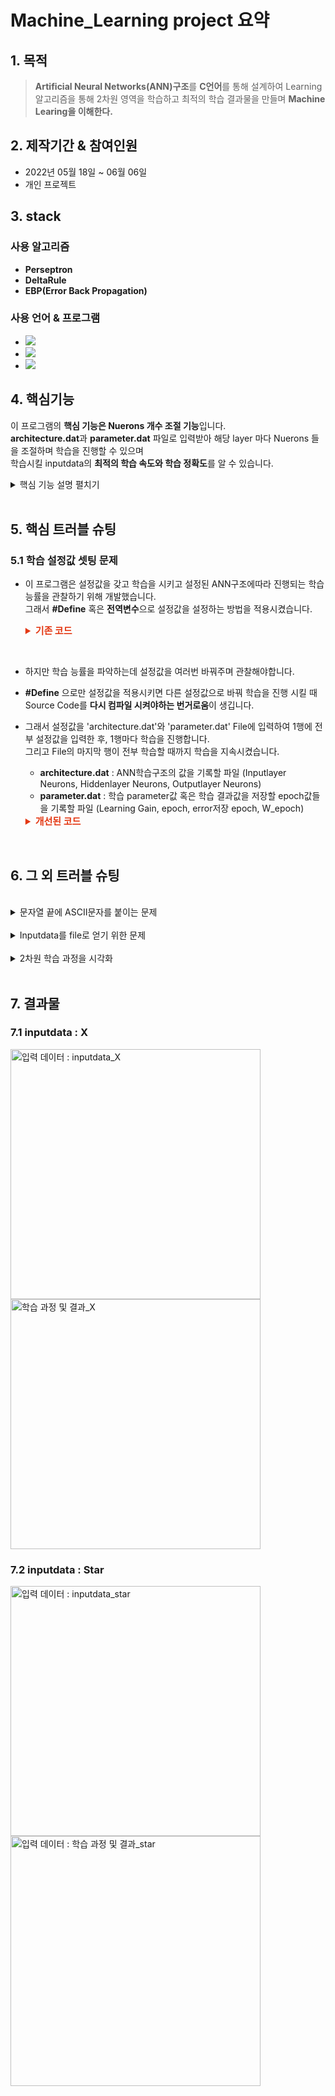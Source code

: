 # Machine_Learning project 요약
## 1. 목적
>**Artificial Neural Networks(ANN)구조**를 **C언어**를 통해 설계하여 Learning 알고리즘을 통해 2차원 영역을 학습하고
최적의 학습 결과물을 만들며 **Machine Learing을 이해한다.**


## 2. 제작기간 & 참여인원
- 2022년 05월 18일 ~ 06월 06일
- 개인 프로젝트
## 3. stack
### 사용 알고리즘
- **Perseptron**
- **DeltaRule**
- **EBP(Error Back Propagation)**
### 사용 언어 & 프로그램

- <img src="https://img.shields.io/badge/C-A8B9CC?style=flat-square&logo=C&logoColor=black"/></a> 
- <img src="https://img.shields.io/badge/MATLAB-A30701?style=flat-square&logo=MathWorks&logoColor=white"/></a>
- <img src="https://img.shields.io/badge/Visual Studio Code-007ACC?style=flat-square&logo=Visual Studio Code&logoColor=white"/></a> 

## 4. 핵심기능
이 프로그램의 **핵심 기능은 Nuerons 개수 조절 기능**입니다.<br/>
**architecture.dat**과 **parameter.dat** 파일로 입력받아 해당 layer 마다 Nuerons 들을 조절하며 학습을 진행할 수 있으며<br/>
학습시킬 inputdata의 **최적의 학습 속도와 학습 정확도**를 알 수 있습니다.<br/>

<details>
<summary>핵심 기능 설명 펼치기</summary>
<div markdown="1">  


### 4.1 구조
<br/>

![뉴런 구조 : Neurons_Structure](https://user-images.githubusercontent.com/84891209/178103580-ec3f6c60-2e9a-4e2e-9a44-46922ab5f37e.png)

### 4.2 플로우 차트
![FlowChart](https://user-images.githubusercontent.com/84891209/179398552-d9e61152-d855-4a8c-a724-5eec469203c5.png)

### 4.3 학습 알고리즘 인자 설정 :pin:
- 학습 알고리즘 인자를 설정하기 전, Artificial Neural Networks(ANN)을 구조적으로 설정 해주어야 합니다.
  -  **Hidden Layer 개수** : Hidden Layer는 1 ~ 10개 사이로 설정 가능합니다.
  -  **Hidden Neurons 개수** : Hidden Neurons는 1 ~ 15개 사이로 설정 가능합니다.
  -  **Input Neurons 개수** : Input Neurons는 1 ~ 10개 사이로 설정 가능합니다.
  -  **Output Neurons 개수** :  Output Neurons는 1 ~ 2개 사이로 설정 가능합니다.
  -  **Bias Neuron 존재 유무** : Bias Neurons을 사용할 것인지 정할 수 있습니다.
     -  Bias Neuron이 존재하게 된다면, sigmoid 함수에 의해 미분을 하며 학습을 할 수 있습니다. 즉, 논리식 中 XOR연산이 가능하게 되어 2차원 학습 연산을 완벽하게 수행할 수 있게 됩니다.
-  **학습 알고리즘 인자**들을 설정해 줍니다.
   - **Learning Gain** : 간단하게 학습율이라는 단위입니다. inputdata와 맞게 적당하게 설정해주어야 학습이 잘됩니다.
   - **Epoch** : 최대 학습 횟수입니다. 얼마나 학습할 것인지 미리 정해둡니다.
   - **W_Epoch** : 학습 중간중간에 격자화를 시키기 위해, 몇 번의 학습횟수 마다 격자화할 것인지 정해둡니다.
 
### 4.4 EBP(Error Back Propagation) 알고리즘
- **구조를 보면 Layer의 Neurons 사이에 연결된 선들이 보이는데, 이 선들에게는 가중치(Weight)가 존재합니다. 이 가중치(Weight)를 1번 학습 할 때 마다 Delta값으로 갱신해줍니다.**
1. Layer가 넘어갈 때 마다 해당 Layer의 각 Neuron들은 연결된 Neuron들과 가중치에게 영향을 받게 되는데, 이에 대한 결과 값을 u라고 정의한다. :pin:
2. 최종 Output Neuron들의 u들을 모두 더한 값을 최종 결과값 y로 정의한다.
3. y로 해당학습의 Error율을 구한다.
4. y와 미리 설정된 target값으로 계산하여 Output Neuron의 Delta값을 구한다.
5. 그 후, Input layer를 제외한 모든 Layer의 Neuron들의 Delta값을 구한다.
6. 모두 구한 Delta값으로 연결된 각 Neuron들의 가중치(Weight)를 갱신한다.
7. 1~6번 과정을 inputdata의 좌표값이 모두 계산되야 1 epoch(학습 횟수)이다.

### 4.5 Grid Test
- **해당 프로그램의 학습 진행 과정을 볼 수 있게 격자화(시각화)하여 관찰할 수 있습니다.**
1. 몇번의 epoch(학습 횟수) 마다 격자화할 것인지 **W_Epoch**라는 정해진 인자로 결정한다.
2. EBP 알고리즘으로 학습된 W를 갖고 y값을 도출하여 Threshold값으로 해당 좌표가 0과 1인지 판단한다.
3. 판단이 되면 해당 좌표를 cmd창에 표현하기 위해 **0 이면 "."**, **1 이면 "O"** 으로 출력한다.

### 4.6 Evolution Test
- Artificial Neural Networks(ANN)구조는 Layer마다 각기다른 Neuron개수로 설정됩니다.
해당 inputdata가 어떤 설정값에 효율적으로 학습하는지 보기 위해 Evolution Data를 기록합니다.
</div>
</details>
<br/>

## 5. 핵심 트러블 슈팅
### 5.1 학습 설정값 셋팅 문제
- 이 프로그램은 설정값을 갖고 학습을 시키고 설정된 ANN구조에따라 진행되는 학습 능률을 관찰하기 위해 개발했습니다.<br/>
그래서 **#Define** 혹은 **전역변수**으로 설정값을 설정하는 방법을 적용시켰습니다.
   <details>
   <summary style="font-Weight : bold; font-size : 15px; color : #E43914;">기존 코드</summary>
   <div markdown="1">  

   ```c
   #define InputNUM 2
   #define OutputNUM 1
   #define hlnum 1
   #define Bias 0
   #define eta 0.9
   int HLneurons[10] = { 15, 15, 15, 15, 15, 15, 15, 15, 15, 15};
   double target[2] = { 0.0, };
   int ErrCount = 0, WeightCount = 0;
   ```
   </div>
   </details>
<br/>

- 하지만 학습 능률을 파악하는데 설정값을 여러번 바꿔주며 관찰해야합니다.
- **#Define** 으로만 설정값을 적용시키면 다른 설정값으로 바꿔 학습을 진행 시킬 때 Source Code를 **다시 컴파일 시켜야하는 번거로움**이 생깁니다.
- 그래서 설정값을 'architecture.dat'와 'parameter.dat' File에 입력하여 1행에 전부 설정값을 입력한 후, 1행마다 학습을 진행합니다.<br/> 그리고 File의 마지막 행이 전부 학습할 때까지 학습을 지속시켰습니다.
  - **architecture.dat** : ANN학습구조의 값을 기록할 파일 (Inputlayer Neurons, Hiddenlayer Neurons, Outputlayer Neurons)
  - **parameter.dat** : 학습 parameter값 혹은 학습 결과값을 저장할 epoch값들을 기록할 파일 (Learning Gain, epoch, error저장 epoch, W_epoch)
   <details>
   <summary style="font-Weight : bold; font-size : 15px; color : #E43914;"> 개선된 코드 </summary>
   <div markdown="1">  


   ```c
   int InputNUM = 0;
   int OutputNUM = 0;
   int HLnum = 0;
   int  bias = 0;
   double ETA = 0.0;
   int Epoch = 0;
   int ErrCount, WeightCount;
   int HLneurons[10] = {0, };
   int get_parameter(FILE* fd_arch, FILE* fd_para){
      if(fscanf(fd_arch, "%d ", &InputNUM) != EOF) {
         fscanf(fd_arch, "%d ", &HLnum);
         for(int a = 0; a < HLnum; a++){
            fscanf(fd_arch, "%d ", &HLneurons[a]);
         }
         fscanf(fd_arch, "%d\n", &OutputNUM);
         fscanf(fd_para, "%lf %d %d %d %d\n", &ETA, &Epoch, &ErrCount, &WeightCount, &bias);
         return 0;
      }
      else return 1;
   }
   
   ```
   </div>
   </details>
<br/>

## 6. 그 외 트러블 슈팅
<br/>
<details>
<summary>문자열 끝에 ASCII문자를 붙이는 문제</summary>
<div markdown="1">  

- 아무래도 **C언어**이다보니 문자열의 편의성이 떨어지는 편입니다.
- Test되는 여러 조건을 보기 위해 대표적인 조건으로 (Hiddenlayer개수, Learning Gain값, Bias 존재유무)를 file이름으로 구분 지었습니다. 
- 학습조건이 바뀔 때 마다 자동으로 파일이름도 다르게 이름을 저장시키기 위해 **문자열 처리**는 필수였습니다.
- 위 조건의 인자는 자료형 int의 영향을 받아 char로 표현을 하였고 ASCII코드의 영어대문자, 숫자를 갖고 인자값을 표현하였습니다.
```c
void append(char *dst, char c) {//문자열 끝에 문자를 붙이기 위한 함수
    char *p = dst;
    while (*p != '\0') p++; // 문자열 끝 탐색
    *p = c;
    *(p+1) = '\0'; 
}
char * make_filename(char filename[]){//file이름을 만들기 위한 함수
   char str_HLn = 64 + HLnum; // ABCD...YZ
   char str_ETA = 48 + (int)(ETA * 10);//1234...9
   char str_bias = 48 + bias; // 0 or 1

   append(filename, str_HLn);
   append(filename, str_ETA);
   append(filename, str_bias);
   strcat(filename,".txt");

   printf("파일이름2 : %s\n", filename);

   return filename;
}
```
</div>
</details>
<br/>
<details>
<summary>Inputdata를 file로 얻기 위한 문제</summary>
<div markdown="1">  

- cmd_Grid_test를 하기 위한 2차원 inputdata는 2개 밖에 존재하지 않지만
- 이 프로그램의 최대 inputdata개수는 10개입니다.
- architecture.dat 파일에서 inputdata 개수는 정해지고 이 개수대로 실제 inputdata 파일의 개수만큼 읽습니다.
- 이를 inputdata 파일이 전부 읽힐 때 까지 **while문으로 EBP알고리즘을 반복 학습**을 시킵니다.
```c
int get_inputdata(FILE* fd_in, double u_in[], double target[]){
   if(fscanf(fd_in, "%lf ", &u_in[0]) != EOF) {
      for(int a = 1; a < InputNUM; a++){
         fscanf(fd_in, "%lf ", &u_in[a]);
      }
      for(int b = 0; b < OutputNUM - 1; b++){
         fscanf(fd_in, "%lf", &target[b]);
      }
      fscanf(fd_in, "%lf\n", &target[OutputNUM - 1]);
      return 0;
   }
   else return 1; 
}
```

</div>
</details>
<br/>
<details>
<summary>2차원 학습 과정을 시각화</summary>
<div markdown="1"> 

- 2차원 학습 과정을 시각화하기 위해 학습 중간중간 학습 결과가 2차원 좌표의 영역을 구분시켜 우리가 원하는 영역대로 학습을 하고 있는지 관찰 할 수 있어야 합니다.
- 저는 cmd창에 **(x, y)좌표**를 **(-3.0 ~ 3.0, -3.0 ~ 3.0)** 영역만 **0.1칸 씩** 표현하였습니다.
- 각 좌표의 학습 결과값인 0과 1을 표현하였습니다.
  - **0 이면 '.'**
  - **1 이면 'O'**
```c
void cmd_Grid_test(double u[][15], double u_out[], double target[]){
   for (double x2 = 3.0; x2 >= -3.0; x2 -= 0.1) {
      printf("\n");
      for (double x1 = -3.0; x1 <= 3.0; x1 += 0.1) {
         double s1[10][15] = { 0.0, };
         double s_out1[2] = { 0.0, };
         double u_in1[10] = { 0.0, };
         u_in1[0] = x1;
         u_in1[1] = x2;
         // 만약 HLnum = 4
         // HLneurons[HLnum] = {2, 3, 4, 5} 라고 한다면
         for (int a = 0; a < HLneurons[0]; a++) {
            s1[0][a] += bias * w_bias[0][a]; //바이어스 2개만 더해짐
            for (int b = 0; b < InputNUM; b++) {
               s1[0][a] += u_in1[b] * w_in[b][a];
               //printf("s%d:%d = %lf\n", a, b, s[0][a]);
            }
            u[0][a] = 1.0 / (1.0 + exp(-s1[0][a]));
            //printf("u%d = %lf\n",a, u[0][a]);
         }

         for (int a = 0; a < HLnum - 1; a++) {
            for (int b = 0; b < HLneurons[a + 1]; b++) {
               s1[a + 1][b] += bias * w_bias[a + 1][b];
               for (int c = 0; c < HLneurons[a]; c++) {
                  s1[a + 1][b] += HLw[a][b][c] * u[a][c];
                  //printf("s%d:%d = %lf\n", a + 1, a, s[a + 1][b]);
               }
               u[a + 1][b] = 1.0 / (1.0 + exp(-s1[a + 1][b]));
               //printf("u%d = %lf\n", a+1, u[a+1][b]);

            }
         }

         for (int a = 0; a < OutputNUM; a++) {
            s_out1[a] += bias * w_out_bias[a];
            for (int b = 0; b < HLneurons[HLnum - 1]; b++) {
               s_out1[a] += w_out[b][a] * u[HLnum - 1][b];
               //printf("s_out%d = %lf\n", a, s_out[a]);
            }
            u_out[a] = 1.0 / (1.0 + exp(-s_out1[a]));
         }
         if (u_out[OutputNUM-1] >= 0.5)printf("O ");
         else printf(". ");
      }
   }
   printf("\n");
}
```
</div>
</details>
<br/>

## 7. 결과물

### 7.1 inputdata : X
<img src="https://user-images.githubusercontent.com/84891209/178103473-278c2023-b53d-4495-8867-a521288e7635.png" width="400px" height="400px" title="입력 데이터 : inputdata_X" alt="입력 데이터 : inputdata_X"></img><img src="https://user-images.githubusercontent.com/84891209/178103586-9b488a72-bd08-499b-a0be-8088406b63a8.gif" width="400px" height="400px" title="학습 과정 및 결과_X" alt="학습 과정 및 결과_X"></img><br/>

### 7.2 inputdata : Star
<img src="https://user-images.githubusercontent.com/84891209/178103578-1fb74ea7-f0e6-4c7a-9be3-9cfa357af961.png" width="400px" height="400px" title="입력 데이터 : inputdata_star" alt="입력 데이터 : inputdata_star"></img><img src="https://user-images.githubusercontent.com/84891209/178103590-790677c6-7232-4dd9-8fe7-f1c21c6ddbe4.gif" width="400px" height="400px" title="입력 데이터 : 학습 과정 및 결과_star" alt="입력 데이터 : 학습 과정 및 결과_star"></img><br/>

